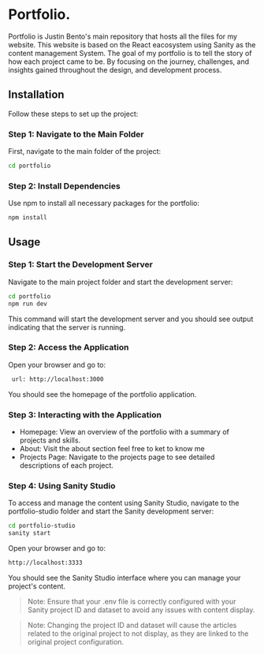 # Portfolio.

Portfolio is Justin Bento's main repository that hosts all the files for my website. This website is based on the React eacosystem using Sanity as the content management System. The goal of my portfolio is to tell the story of how each project came to be. By focusing on the journey, challenges, and insights gained throughout the design, and development process. 

## Installation

Follow these steps to set up the project:

### Step 1: Navigate to the Main Folder

First, navigate to the main folder of the project:

```bash
cd portfolio
```

### Step 2: Install Dependencies

Use npm to install all necessary packages for the portfolio:

```bash
npm install
```

## Usage

### Step 1: Start the Development Server

Navigate to the main project folder and start the development server:

```bash
cd portfolio
npm run dev 
```
This command will start the development server and you should see output indicating that the server is running.


### Step 2: Access the Application

Open your browser and go to:

```bash
 url: http://localhost:3000
```

You should see the homepage of the portfolio application.

### Step 3: Interacting with the Application

* Homepage: View an overview of the portfolio with a summary of projects and skills.
* About: Visit the about section feel free to ket to know me 
* Projects Page: Navigate to the projects page to see detailed descriptions of each project.


### Step 4: Using Sanity Studio

To access and manage the content using Sanity Studio, navigate to the portfolio-studio folder and start the Sanity development server:

```bash
cd portfolio-studio
sanity start
```
Open your browser and go to:

```bash
http://localhost:3333
```

You should see the Sanity Studio interface where you can manage your project's content.

> Note: Ensure that your .env file is correctly configured with your Sanity project ID and dataset to avoid any issues with content display.

> Note: Changing the project ID and dataset will cause the articles related to the original project to not display, as they are linked to the original project configuration.